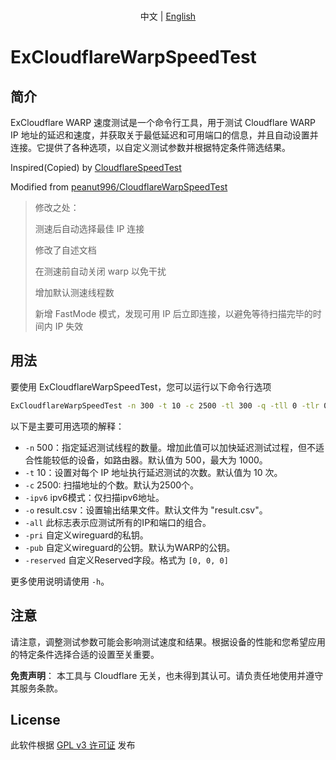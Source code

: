 <p align="center">
   <br>  中文 | <a href="README.md">English</a>
</p>

# ExCloudflareWarpSpeedTest

## 简介

ExCloudflare WARP 速度测试是一个命令行工具，用于测试 Cloudflare WARP IP 地址的延迟和速度，并获取关于最低延迟和可用端口的信息，并且自动设置并连接。它提供了各种选项，以自定义测试参数并根据特定条件筛选结果。

Inspired(Copied) by [CloudflareSpeedTest](https://github.com/XIU2/CloudflareSpeedTest)

Modified from [peanut996/CloudflareWarpSpeedTest](https://github.com/peanut996/CloudflareWarpSpeedTest)

> 修改之处：
>
> 测速后自动选择最佳 IP 连接
>
> 修改了自述文档
>
> 在测速前自动关闭 warp 以免干扰
>
> 增加默认测速线程数
>
> 新增 FastMode 模式，发现可用 IP 后立即连接，以避免等待扫描完毕的时间内 IP 失效

## 用法

要使用 ExCloudflareWarpSpeedTest，您可以运行以下命令行选项

```bash
ExCloudflareWarpSpeedTest -n 300 -t 10 -c 2500 -tl 300 -q -tll 0 -tlr 0.2 -p 10 -f ip.txt -ip 1.1.1.1 -o result.csv -all
```

以下是主要可用选项的解释：

+ `-n`        500：指定延迟测试线程的数量。增加此值可以加快延迟测试过程，但不适合性能较低的设备，如路由器。默认值为 500，最大为 1000。
+ `-t`        10：设置对每个 IP 地址执行延迟测试的次数。默认值为 10 次。
+ `-c`        2500: 扫描地址的个数。默认为2500个。
+ `-ipv6`     ipv6模式：仅扫描ipv6地址。
+ `-o`        result.csv：设置输出结果文件。默认文件为 "result.csv"。
+ `-all`      此标志表示应测试所有的IP和端口的组合。
+ `-pri`      自定义wireguard的私钥。
+ `-pub`      自定义wireguard的公钥。默认为WARP的公钥。
+ `-reserved` 自定义Reserved字段。格式为 `[0, 0, 0]`

更多使用说明请使用 `-h`。

## 注意

请注意，调整测试参数可能会影响测试速度和结果。根据设备的性能和您希望应用的特定条件选择合适的设置至关重要。

**免责声明**： 本工具与 Cloudflare 无关，也未得到其认可。请负责任地使用并遵守其服务条款。

## License

此软件根据 [GPL v3 许可证](LICENSE) 发布
